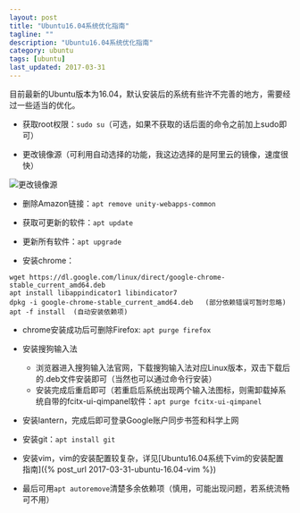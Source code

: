 ```yaml
---
layout: post
title: "Ubuntu16.04系统优化指南"
tagline: ""
description: "Ubuntu16.04系统优化指南"
category: ubuntu
tags: [ubuntu]
last_updated: 2017-03-31
---
```


目前最新的Ubuntu版本为16.04，默认安装后的系统有些许不完善的地方，需要经过一些适当的优化。

+ 获取root权限：`sudo su`（可选，如果不获取的话后面的命令之前加上sudo即可）

+ 更改镜像源（可利用自动选择的功能，我这边选择的是阿里云的镜像，速度很快）

![更改镜像源]({{site.url}}/assets/images/20170331-1.png)

+ 删除Amazon链接：`apt remove unity-webapps-common`

+ 获取可更新的软件：`apt update`

+ 更新所有软件：`apt upgrade`

+ 安装chrome：

```
wget https://dl.google.com/linux/direct/google-chrome-stable_current_amd64.deb  
apt install libappindicator1 libindicator7  
dpkg -i google-chrome-stable_current_amd64.deb   (部分依赖错误可暂时忽略)
apt -f install  (自动安装依赖项)
```

+ chrome安装成功后可删除Firefox: `apt purge firefox`

+ 安装搜狗输入法
  + 浏览器进入搜狗输入法官网，下载搜狗输入法对应Linux版本，双击下载后的.deb文件安装即可（当然也可以通过命令行安装）
  + 安装完成后重启即可（若重启后系统出现两个输入法图标，则需卸载掉系统自带的fcitx-ui-qimpanel软件：`apt purge fcitx-ui-qimpanel`

+ 安装lantern，完成后即可登录Google账户同步书签和科学上网

+ 安装git：`apt install git`

+ 安装vim，vim的安装配置较复杂，详见[Ubuntu16.04系统下vim的安装配置指南]({% post_url 2017-03-31-ubuntu-16.04-vim %})

+ 最后可用`apt autoremove`清楚多余依赖项（慎用，可能出现问题，若系统流畅可不用）
